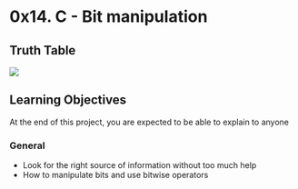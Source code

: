 # 0x14. C - Bit manipulation

## Truth Table
![](https://s3.amazonaws.com/intranet-projects-files/holbertonschool-low_level_programming/232/bitwise.PNG)
## Learning Objectives

At the end of this project, you are expected to be able to explain to anyone
### General

-   Look for the right source of information without too much help
-   How to manipulate bits and use bitwise operators

